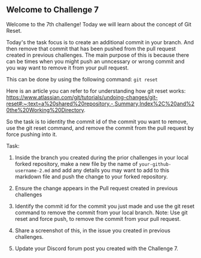 ## Welcome to Challenge 7

Welcome to the 7th challenge! Today we will learn about the concept of Git Reset. 

Today's the task focus is to create an additional commit in your branch. And then remove that commit that has been pushed from the pull request created in previous challenges. The main purpose of this is because there can be times when you might push an unncessary or wrong commit and you way want to remove it from your pull request. 

This can be done by using the following command: ``git reset``

Here is an article you can refer to for understanding how git reset works: https://www.atlassian.com/git/tutorials/undoing-changes/git-reset#:~:text=a%20shared%20repository.-,Summary,Index%2C%20and%20the%20Working%20Directory.

So the task is to identity the commit id of the commit you want to remove, use the git reset command, and remove the commit from the pull request by force pushing into it. 


Task: 
1. Inside the branch you created during the prior challenges in your local forked repository, make a new file by the name of ``your-github-username-2.md`` and add any details you may want to add to this markdown file and push the change to your forked repository.

2. Ensure the change appears in the Pull request created in previous challenges

3. Identify the commit id for the commit you just made and use the git reset command to remove the commit from your local branch. Note: Use git reset and force push, to remove the commit from your pull request. 

4. Share a screenshot of this, in the issue you created in previous challenges. 

5. Update your Discord forum post you created with the Challenge 7. 
